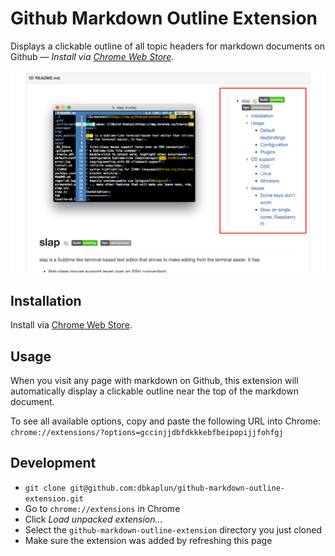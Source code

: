Github Markdown Outline Extension 
======
Displays a clickable outline of all topic headers for markdown documents on Github &mdash; *Install via [Chrome Web Store](https://chrome.google.com/webstore/detail/github-markdown-outline-e/gccinjjdbfdkkkebfbeipopijjfohfgj).*

![Screenshot](https://raw.githubusercontent.com/dbkaplun/github-markdown-outline-extension/master/screenshot.png)

## Installation

Install via [Chrome Web Store](https://chrome.google.com/webstore/detail/github-markdown-outline-e/gccinjjdbfdkkkebfbeipopijjfohfgj).

## Usage

When you visit any page with markdown on Github, this extension will automatically display a clickable outline near the top of the markdown document.

To see all available options, copy and paste the following URL into Chrome: `chrome://extensions/?options=gccinjjdbfdkkkebfbeipopijjfohfgj`

## Development

* `git clone git@github.com:dbkaplun/github-markdown-outline-extension.git`
* Go to `chrome://extensions` in Chrome
* Click *Load unpacked extension...*
* Select the `github-markdown-outline-extension` directory you just cloned
* Make sure the extension was added by refreshing this page
